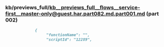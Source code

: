 ### kb/previews_full/kb__previews_full__flows__service-first__master-only@guest.har.part082.md.part001.md (part 002)

```md
             {
                  "functionName": "",
                  "scriptId": "12289",
  
```

```
